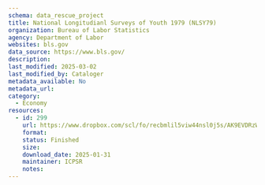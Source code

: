 ```yaml
---
schema: data_rescue_project 
title: National Longitudianl Surveys of Youth 1979 (NLSY79)
organization: Bureau of Labor Statistics
agency: Department of Labor
websites: bls.gov
data_source: https://www.bls.gov/
description: 
last_modified: 2025-03-02
last_modified_by: Cataloger
metadata_available: No
metadata_url: 
category:
  - Economy
resources:
  - id: 299
    url: https://www.dropbox.com/scl/fo/recbmlil5viw44nsl0j5s/AK9EVDRzW_NvMbwgnLEM0Lg?rlkey=pcjg6lvbxw3ab5mqe378mqdoi&dl=0
    format: 
    status: Finished
    size: 
    download_date: 2025-01-31
    maintainer: ICPSR
    notes: 
---
```

